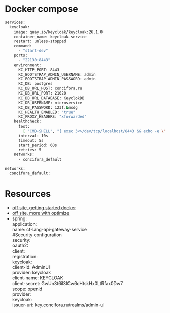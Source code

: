 # Docker compose

```bash
services:
  keycloak:
    image: quay.io/keycloak/keycloak:26.1.0
    container_name: keycloak-service
    restart: unless-stopped
    command:
      - "start-dev"
    ports:
      - "22130:8443"
    environment:
      KC_HTTP_PORT: 8443
      KC_BOOTSTRAP_ADMIN_USERNAME: admin
      KC_BOOTSTRAP_ADMIN_PASSWORD: admin
      KC_DB: postgres
      KC_DB_URL_HOST: concifora.ru
      KC_DB_URL_PORT: 21020
      KC_DB_URL_DATABASE: KeyclokDB
      KC_DB_USERNAME: microservice
      KC_DB_PASSWORD: 123f.&msdg
      KC_HEALTH_ENABLED: "true"
      KC_PROXY_HEADERS: "xforwarded"
    healthcheck:
      test:
        [ "CMD-SHELL", "{ exec 3<>/dev/tcp/localhost/8443 && echo -e \"GET /health/ready HTTP/1.1\nhost: localhost:8443\n\" >&3 && timeout --preserve-status 1 cat <&3 | grep -m 1 -q 'status.*UP'; }" ]
      interval: 10s
      timeout: 5s
      start_period: 60s
      retries: 5
    networks:
      - concifora_default

networks:
  concifora_default:
```

# Resources

- [off site, getting started docker ](https://www.keycloak.org/getting-started/getting-started-docker)
- [off site, more with optimize](https://www.keycloak.org/server/containers)
- spring:  
  application:  
    name: cf-lang-api-gateway-service  
  #Security configuration  
  security:  
    oauth2:  
      client:  
        registration:  
          keycloak:  
            client-id: AdminUI  
            provider: keycloak  
            client-name: KEYCLOAK  
            client-secret: GwUn3t6il3ICw6cHtskHx0LtRfax0Dw7  
            scope: openid  
        provider:  
          keycloak:  
            issuer-uri: key.concifora.ru/realms/admin-ui